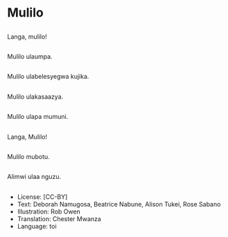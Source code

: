 # Mulilo

##
Langa, mulilo!

##
Mulilo ulaumpa.

##
Mulilo ulabelesyegwa kujika.

##
Mulilo ulakasaazya.

##
Mulilo ulapa mumuni.

##
Langa, Mulilo!

##
Mulilo mubotu.

##
Alimwi ulaa nguzu.

##
* License: [CC-BY]
* Text: Deborah Namugosa, Beatrice Nabune, Alison Tukei, Rose Sabano
* Illustration: Rob Owen
* Translation: Chester Mwanza
* Language: toi
